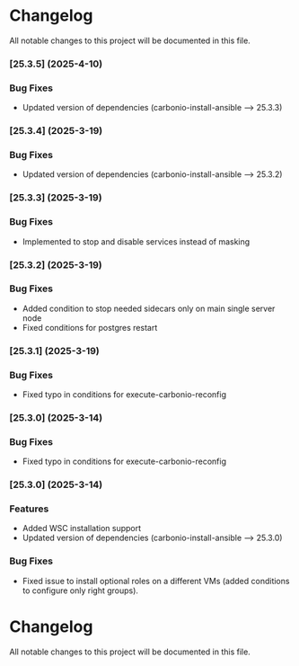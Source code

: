 # Changelog

All notable changes to this project will be documented in this file. 

### [25.3.5] (2025-4-10)

### Bug Fixes
* Updated version of dependencies (carbonio-install-ansible --> 25.3.3)

### [25.3.4] (2025-3-19)

### Bug Fixes
* Updated version of dependencies (carbonio-install-ansible --> 25.3.2)

### [25.3.3] (2025-3-19)

### Bug Fixes
* Implemented to stop and disable services instead of masking

### [25.3.2] (2025-3-19)

### Bug Fixes
* Added condition to stop needed sidecars only on main single server node
* Fixed conditions for postgres restart 

### [25.3.1] (2025-3-19)

### Bug Fixes
* Fixed typo in conditions for execute-carbonio-reconfig

### [25.3.0] (2025-3-14)

### Bug Fixes
* Fixed typo in conditions for execute-carbonio-reconfig

### [25.3.0] (2025-3-14)

### Features
* Added WSC installation support
* Updated version of dependencies (carbonio-install-ansible --> 25.3.0)

### Bug Fixes
* Fixed issue to install optional roles on a different VMs (added conditions to configure only right groups).


# Changelog

All notable changes to this project will be documented in this file. 